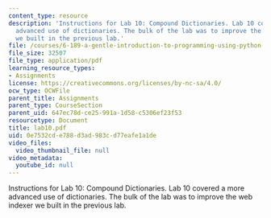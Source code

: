 ```yaml
---
content_type: resource
description: 'Instructions for Lab 10: Compound Dictionaries. Lab 10 covered a more
  advanced use of dictionaries. The bulk of the lab was to improve the web indexer
  we built in the previous lab.'
file: /courses/6-189-a-gentle-introduction-to-programming-using-python-january-iap-2008/0e7532cde788d3ad983cd77eafe1a1de_lab10.pdf
file_size: 32507
file_type: application/pdf
learning_resource_types:
- Assignments
license: https://creativecommons.org/licenses/by-nc-sa/4.0/
ocw_type: OCWFile
parent_title: Assignments
parent_type: CourseSection
parent_uid: 647ec78d-ce25-991a-1d58-c5306ef23f53
resourcetype: Document
title: lab10.pdf
uid: 0e7532cd-e788-d3ad-983c-d77eafe1a1de
video_files:
  video_thumbnail_file: null
video_metadata:
  youtube_id: null
---
```

Instructions for Lab 10: Compound Dictionaries. Lab 10 covered a more advanced use of dictionaries. The bulk of the lab was to improve the web indexer we built in the previous lab.